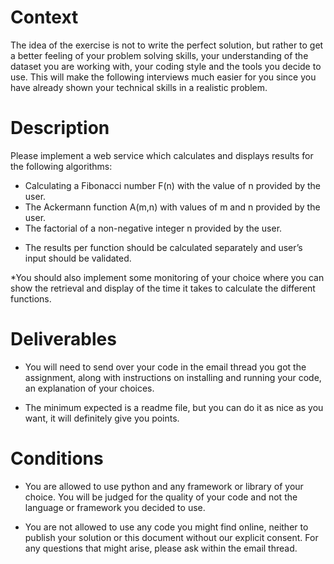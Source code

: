 
# Context
The idea of the exercise is not to write the perfect solution, but rather to get a better
feeling of your problem solving skills, your understanding of the dataset you are working
with, your coding style and the tools you decide to use.
This will make the following interviews much easier for you since you have already
shown your technical skills in a realistic problem.

# Description
Please implement a web service which calculates and displays results for the following
algorithms:
- Calculating a Fibonacci number F(n) with the value of n provided by the user.
- The Ackermann function A(m,n) with values of m and n provided by the user.
- The factorial of a non-negative integer n provided by the user.

 * The results per function should be calculated separately and user’s input should be
validated.

*You should also implement some monitoring of your choice where you can show the
retrieval and display of the time it takes to calculate the different functions.

# Deliverables
* You will need to send over your code in the email thread you got the assignment, along
with instructions on installing and running your code, an explanation of your choices.

 * The minimum expected is a readme file, but you can do it as nice as you want, it will
definitely give you points.

# Conditions
 * You are allowed to use python and any framework or library of your choice. You will be
judged for the quality of your code and not the language or framework you decided to
use.

 * You are not allowed to use any code you might find online, neither to publish your
solution or this document without our explicit consent. For any questions that might
arise, please ask within the email thread.
